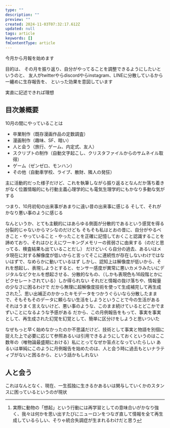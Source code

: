 ```yaml
---
type: ""
description: ""
preview: ""
created: 2024-11-03T07:32:17.612Z
updated: null
tags: article
keywords: []
fmContentType: article
---
```


<!--
参考
[みそは入ってませんけど](https://not-miso-inside.net/)
[投稿一覧｜電ǂ鯨｜pixivFANBOX](https://www.fanbox.cc/@elwhale/posts)
[投稿一覧｜kokakimumose｜pixivFANBOX](https://www.fanbox.cc/@kokakimumose/posts)
-->

<!--  
pタグをdivタグに変えるべき？
改行がエディターの見た目になるべく近くなるようにしたい

[Markdownオプション | Jekyll • シンプルで、ブログのような、静的サイト](https://jekyllrb-ja.github.io/docs/configuration/markdown/)これの`hard_wrap`か？
> jekyll 4.0.0 から redcarpet が使えなくなり  （[ブログ環境を jekyll 4.0.0 にアップデートした](https://horimisli.me/entry/jekyll-4/)）

  -->

今月から月報を始めます

目的は、
その月を振り返り、自分がやってることを調整できるようにしたいというのと、
友人がtwitterやらdiscordやらinstagram、LINEに分散しているから一纏めに生存報告を、
といった効果を意図しています

実直に記述できれば理想

## 目次兼概要
10月の間にやっていることは
- 卒業制作（既存漫画作品の定数調査）
- 漫画制作（趣味、SF、暗い）
- 人と会う（旅行、ゲーム、内定式、友人）
- スクリプトの制作（自動文字起こし、クリスタファイルからのサムネイル取得）
- ゲーム（ゼンゼロ、モンハン）
- その他（自動車学校、ライブ、散財、隣人の発狂）

主に活動的だった様子だけど、これを執筆しながら振り返るとなんだか落ち着きがなく位置情報的にも行動主義心理学的にも電気生理学的にもかなり多動な気がする

つまり、10月初旬の出来事があまりに遠い昔の出来事に感じる
そして、それがかなり悪い事のように感じる

なんというか、とても主観的にはあらゆる側面が分散的であるという感覚を得る
分裂的じゃないからマシなのだけども
そもそも私はとおの昔に、自分がやるべきこと・やっていること・やったことを正確に記憶しておくこと認識することを諦めており、それはひとえにワーキングメモリーの貧弱さに由来する（のだと思ってる、検査結果も出ていることだし）
だけどいくら自分の過去、あるいはメタ現在に対する解像度が低いからと言ってそこに連続性が存在しないわけではないはずで、なめらかに動いているはず
しかし、認知上は解像度が低いから、それを想起し、表現しようとすると、センサー感度が異常に悪いカメラみたいにデジタルなピクセルを想起させる、分散的なもの、（しかも表現色も16段階とかにピクセレートされている）しか得られない
それだと情報の抜け落ちや、情報量の少なさに困るわけで
だから無理に超解像度技術を使って生成補完して再生成された[^1]、思い出補正のかかったキモデータをつかうぐらいなら分散したままで、そもそもそのデータに頼らない生活をしようということで今の生活がある
それはうまく言えないけど、悪い事のような、このまま続けているとどこかでまずいことになるような予感がある
だから、この月例報告をもって、事実を事実として、再生成された幻覚を幻覚として、簡単に区分けをしようと思いついた

なぜもっと早く始めなかったのか不思議だけど、技術として事実と物語を別個に捉えた上で必要に応じて参照あるいは引用できるようにしておくというのはここ数年の（唯物論最盛期における）私にとってなぜか盲点となっていたらしい
あるいは単純にこのように月例報告を始めたのは、人と会う時に過去もといナラティブがないと困るから、という話かもしれない

## 人と会う
これはなんとなく、現在、一生孤独に生きるかあるいは関与していくかのスタンスに困っているというのが現状



[^1]: 実際に動物の「想起」という行動には再学習としての意味合いがかなり強く、我々は何かを思い出すたびにニューロンをつなぎ直して情報を全て再生成しているらしい、そりゃ統合失調症が生まれるわけだと思う